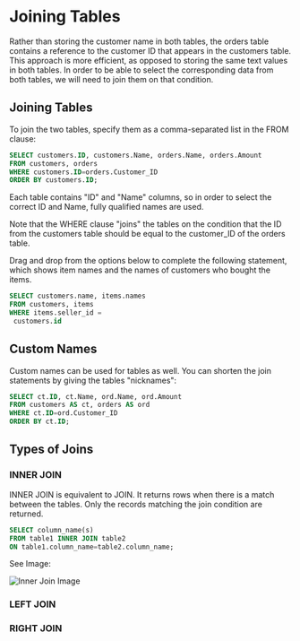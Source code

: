 # Joining Tables

Rather than storing the customer name in both tables, the orders table contains a reference to the customer ID that appears in the customers table. This approach is more efficient, as opposed to storing the same text values in both tables.
In order to be able to select the corresponding data from both tables, we will need to join them on that condition.

## Joining Tables

To join the two tables, specify them as a comma-separated list in the FROM clause:
```SQL
SELECT customers.ID, customers.Name, orders.Name, orders.Amount
FROM customers, orders
WHERE customers.ID=orders.Customer_ID
ORDER BY customers.ID;
```

Each table contains "ID" and "Name" columns, so in order to select the correct ID and Name, fully qualified names are used.

Note that the WHERE clause "joins" the tables on the condition that the ID from the customers table should be equal to the customer_ID of the orders table.

Drag and drop from the options below to complete the following statement, which shows item names and the names of customers who bought the items.
```SQL
SELECT customers.name, items.names 
FROM customers, items
WHERE items.seller_id =
 customers.id
```
## Custom Names
Custom names can be used for tables as well. You can shorten the join statements by giving the tables "nicknames":
```SQL
SELECT ct.ID, ct.Name, ord.Name, ord.Amount
FROM customers AS ct, orders AS ord
WHERE ct.ID=ord.Customer_ID
ORDER BY ct.ID;
```

## Types of Joins

### INNER JOIN
INNER JOIN is equivalent to JOIN. It returns rows when there is a match between the tables.
Only the records matching the join condition are returned.
```SQL
SELECT column_name(s)
FROM table1 INNER JOIN table2 
ON table1.column_name=table2.column_name;
```
See Image:

![Inner Join Image](https://api.sololearn.com/DownloadFile?id=2833)

### LEFT JOIN

### RIGHT JOIN
